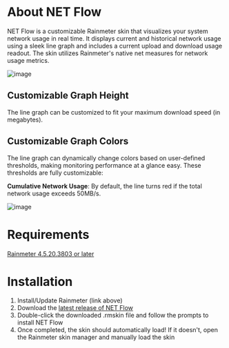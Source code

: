# About NET Flow

NET Flow is a customizable Rainmeter skin that visualizes your system network usage in real time. It displays current and historical network usage using a sleek line graph and includes a current upload and download usage readout. The skin utilizes Rainmeter's native net measures for network usage metrics.

![image](https://github.com/user-attachments/assets/abfe8cdf-3cfd-4df7-9b24-ec66ab072ed5)

## Customizable Graph Height

The line graph can be customized to fit your maximum download speed (in megabytes).

## Customizable Graph Colors

The line graph can dynamically change colors based on user-defined thresholds, making monitoring performance at a glance easy. These thresholds are fully customizable:

**Cumulative Network Usage**: By default, the line turns red if the total network usage exceeds 50MB/s.

![image](https://github.com/user-attachments/assets/d77e849c-7248-4850-9c96-d47f5bc7e19f)


# Requirements

[Rainmeter 4.5.20.3803 or later](https://www.rainmeter.net/)

# Installation

1. Install/Update Rainmeter (link above)
2. Download the [latest release of NET Flow](https://github.com/nolan71/Rainmeter-MEM_Flow/releases/latest)
3. Double-click the downloaded .rmskin file and follow the prompts to install NET Flow
4. Once completed, the skin should automatically load! If it doesn't, open the Rainmeter skin manager and manually load the skin
